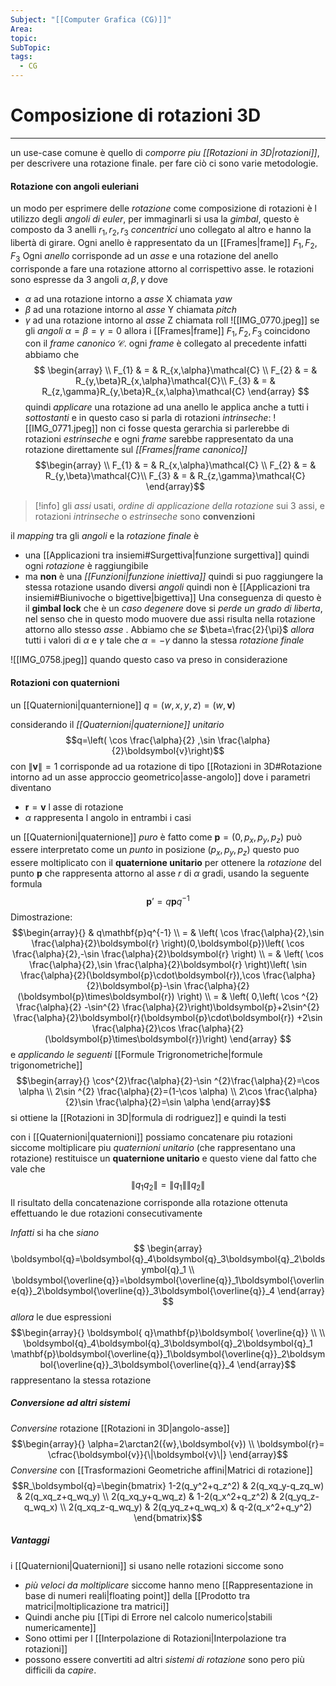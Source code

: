 ```yaml
---
Subject: "[[Computer Grafica (CG)]]"
Area: 
topic: 
SubTopic: 
tags:
  - CG
---
```


# Composizione di rotazioni 3D
---
un use-case comune è quello di _comporre piu [[Rotazioni in 3D|rotazioni]]_, per descrivere una rotazione finale. per fare ciò ci sono varie metodologie.

#### Rotazione con angoli euleriani
un modo per esprimere delle _rotazione_ come composizione di rotazioni è l utilizzo degli _angoli di euler_, per immaginarli si usa la _gimbal_, questo è composto da  3 anelli $r_{1},r_{2},r_{3}$ _concentrici_ uno collegato al altro e hanno la libertà di girare.  Ogni anello è rappresentato da un  [[Frames|frame]] $F_{1},F_{2},F_{3}$ 
Ogni _anello_ corrisponde ad un _asse_ e una rotazione del anello corrisponde a fare una rotazione attorno al corrispettivo asse.
le rotazioni sono espresse da 3 angoli $\alpha,\beta,\gamma$ dove
- $\alpha$ ad una rotazione intorno a _asse_ X chiamata _yaw_
- $\beta$ ad una rotazione intorno al _asse_ Y chiamata _pitch_
- $\gamma$ ad una rotazione intorno al _asse_ Z chiamata roll
![[IMG_0770.jpeg]]
se gli _angoli_ $\alpha=\beta=\gamma=0$ allora i [[Frames|frame]] $F_{1},F_{2},F_{3}$ coincidono con il _frame canonico_ $\mathcal{C}$.
ogni _frame_ è collegato al precedente infatti abbiamo che $$
\begin{array} \\
F_{1} & = & R_{x,\alpha}\mathcal{C} \\
F_{2} & = & R_{y,\beta}R_{x,\alpha}\mathcal{C}\\
F_{3} & = & R_{z,\gamma}R_{y,\beta}R_{x,\alpha}\mathcal{C}
\end{array}
$$quindi _applicare_ una rotazione ad una anello le applica anche a tutti i _sottostanti_ e in questo caso si parla di rotazioni _intrinseche_: ![[IMG_0771.jpeg]]
non ci fosse questa gerarchia si parlerebbe di rotazioni _estrinseche_ e ogni _frame_ sarebbe rappresentato da una rotazione direttamente sul _[[Frames|frame canonico]]_ $$\begin{array} \\
F_{1} & = & R_{x,\alpha}\mathcal{C} \\
F_{2} & = & R_{y,\beta}\mathcal{C}\\
F_{3} & = & R_{z,\gamma}\mathcal{C}
\end{array}$$
> [!info]
> gli _assi_ usati,  _ordine di applicazione della rotazione_ sui 3 assi, e rotazioni _intrinseche_ o _estrinseche_ sono __convenzioni__ 

il _mapping_ tra gli _angoli_ e la _rotazione finale_ è 
- una [[Applicazioni tra insiemi#Surgettiva|funzione surgettiva]] quindi ogni _rotazione_ è raggiungibile 
- ma __non__ è una _[[Funzioni|funzione iniettiva]]_ quindi  si puo raggiungere la stessa rotazione usando diversi _angoli_
 quindi non è [[Applicazioni tra insiemi#Biunivoche o bigettive|bigettiva]]
Una conseguenza di questo è il __gimbal lock__ che è un _caso degenere_ dove si _perde un grado di liberta_, nel senso che in questo modo muovere due assi risulta nella rotazione attorno allo stesso _asse_ . Abbiamo che
_se_ $\beta=\frac{2}{\pi}$ 
_allora_ tutti i valori di $\alpha$ e $\gamma$ tale che $\alpha=-\gamma$ danno la stessa _rotazione finale_ 

![[IMG_0758.jpeg]]
quando questo caso va preso in considerazione

#### Rotazioni con quaternioni 
un [[Quaternioni|quanternione]] $q=(w,x,y,z)=(w,\boldsymbol{v})$ 

considerando il _[[Quaternioni|quaternione]]_ _unitario_ $$q=\left( \cos \frac{\alpha}{2} ,\sin \frac{\alpha}{2}\boldsymbol{v}\right)$$ con $\|\boldsymbol{v}\|=1$ corrisponde ad ua rotazione di tipo [[Rotazioni in 3D#Rotazione intorno ad un asse approccio geometrico|asse-angolo]] dove i parametri diventano 
- $\boldsymbol{r}=\boldsymbol{v}$ l asse di rotazione 
- $\alpha$ rappresenta l angolo in entrambi i casi

 un [[Quaternioni|quaternione]] _puro_ è fatto come $\boldsymbol{p}=(0,p_{x},p_{y},p_{z})$ può essere interpretato come un _punto_ in posizione  $(p_{x},p_{y},p_{z})$   questo puo essere  moltiplicato con il __quaternione unitario__ per ottenere la _rotazione_ del punto $\boldsymbol{p}$ che rappresenta attorno al asse $r$ di $\alpha$ gradi, usando la seguente formula $$\mathbf{p}’=q\mathbf{p}q^{-1}$$Dimostrazione: $$\begin{array}{}
 & q\mathbf{p}q^{-1}    \\
 = & \left( \cos \frac{\alpha}{2},\sin \frac{\alpha}{2}\boldsymbol{r} \right)(0,\boldsymbol{p})\left( \cos \frac{\alpha}{2},-\sin \frac{\alpha}{2}\boldsymbol{r} \right) \\
  = & \left( \cos \frac{\alpha}{2},\sin \frac{\alpha}{2}\boldsymbol{r} \right)\left( \sin \frac{\alpha}{2}(\boldsymbol{p}\cdot\boldsymbol{r}),\cos \frac{\alpha}{2}\boldsymbol{p}-\sin \frac{\alpha}{2}(\boldsymbol{p}\times\boldsymbol{r}) \right) \\
  = & \left( 0,\left( \cos ^{2} \frac{\alpha}{2} -\sin^{2} \frac{\alpha}{2}\right)\boldsymbol{p}+2\sin^{2} \frac{\alpha}{2}\boldsymbol{r}(\boldsymbol{p}\cdot\boldsymbol{r}) +2\sin \frac{\alpha}{2}\cos \frac{\alpha}{2}(\boldsymbol{p}\times\boldsymbol{r})\right)
\end{array}
$$ e _applicando le seguenti_ [[Formule Trigronometriche|formule trigonometriche]]  $$\begin{array}{}
\cos^{2}\frac{\alpha}{2}-\sin ^{2}\frac{\alpha}{2}=\cos \alpha \\
2\sin ^{2} \frac{\alpha}{2}=(1-\cos \alpha) \\
2\cos \frac{\alpha}{2}\sin  \frac{\alpha}{2}=\sin \alpha
\end{array}$$
si ottiene la [[Rotazioni in 3D|formula di rodriguez]] e quindi la testi 


con i [[Quaternioni|quaternioni]] possiamo concatenare piu rotazioni siccome moltiplicare piu _quaternioni unitario_ (che rappresentano una rotazione) restituisce un __quaternione unitario__ e questo viene dal fatto che vale che $$\| q_1q_2 \|=\| q_1 \| \| q_2 \|   $$
Il risultato della concatenazione corrisponde alla rotazione ottenuta effettuando le due rotazioni consecutivamente

_Infatti_ si ha che 
_siano_$$
\begin{array}
\boldsymbol{q}=\boldsymbol{q}_4\boldsymbol{q}_3\boldsymbol{q}_2\boldsymbol{q}_1 \\
\boldsymbol{\overline{q}}=\boldsymbol{\overline{q}}_1\boldsymbol{\overline{q}}_2\boldsymbol{\overline{q}}_3\boldsymbol{\overline{q}}_4
\end{array}
$$
_allora_ le due espressioni $$\begin{array}{}
\boldsymbol{ q}\mathbf{p}\boldsymbol{ \overline{q}}
 \\ \\
\boldsymbol{q}_4\boldsymbol{q}_3\boldsymbol{q}_2\boldsymbol{q}_1 \mathbf{p}\boldsymbol{\overline{q}}_1\boldsymbol{\overline{q}}_2\boldsymbol{\overline{q}}_3\boldsymbol{\overline{q}}_4
\end{array}$$rappresentano la stessa rotazione


##### Conversione ad altri sistemi
_Conversine_ rotazione [[Rotazioni in 3D|angolo-asse]]$$\begin{array}{}
\alpha=2\arctan2({w},\boldsymbol{v}) \\
\boldsymbol{r}= \cfrac{\boldsymbol{v}}{\|\boldsymbol{v}\|}
\end{array}$$
_Conversine_ con [[Trasformazioni Geometriche affini|Matrici di rotazione]]
$$R_\boldsymbol{q}=\begin{bmatrix}
1-2(q_y^2+q_z^2) & 2(q_xq_y-q_zq_w) & 2(q_xq_z+q_wq_y) \\
2(q_xq_y+q_wq_z) & 1-2(q_x^2+q_z^2) & 2(q_yq_z-q_wq_x) \\
2(q_xq_z-q_wq_y) & 2(q_yq_z+q_wq_x) & q-2(q_x^2+q_y^2)
\end{bmatrix}$$


##### Vantaggi
i [[Quaternioni|Quaternioni]]  si usano nelle rotazioni siccome sono
- _più veloci da moltiplicare_ siccome hanno meno [[Rappresentazione in base di numeri reali|floating point]] della [[Prodotto tra matrici|moltiplicazione tra matrici]] 
- Quindi anche  piu [[Tipi di Errore nel calcolo numerico|stabili numericamente]] 
- Sono ottimi per l [[Interpolazione di Rotazioni|Interpolazione tra rotazioni]]
- possono essere convertiti ad altri _sistemi di rotazione_
sono pero più difficili da _capire_.
 



